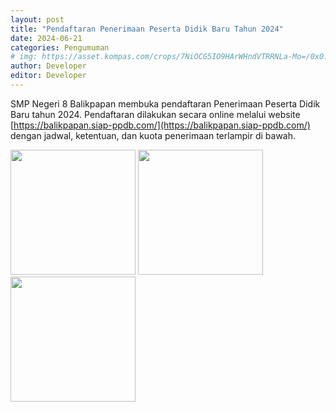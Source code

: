 ```yaml
---
layout: post
title: "Pendaftaran Penerimaan Peserta Didik Baru Tahun 2024"
date: 2024-06-21
categories: Pengumuman
# img: https://asset.kompas.com/crops/7NiOCG5IO9HArWHndVTRRNLa-Mo=/0x0:917x611/750x500/data/photo/2022/11/18/6377237c17e09.jpg
author: Developer
editor: Developer
---
```


SMP Negeri 8 Balikpapan membuka pendaftaran Penerimaan Peserta Didik Baru tahun 2024. Pendaftaran dilakukan secara online melalui website [https://balikpapan.siap-ppdb.com/](https://balikpapan.siap-ppdb.com/) dengan jadwal, ketentuan, dan kuota penerimaan terlampir di bawah.


<img src="{{ site.baseurl }}/images/smpn8_new-foto/ppdb-1.jpg" style="height: 200px; width: auto;" >
<img src="{{ site.baseurl }}/images/smpn8_new-foto/ppdb-2.jpg" style="height: 200px; width: auto;" >
<img src="{{ site.baseurl }}/images/smpn8_new-foto/ppdb-3.jpg" style="height: 200px; width: auto;" >
